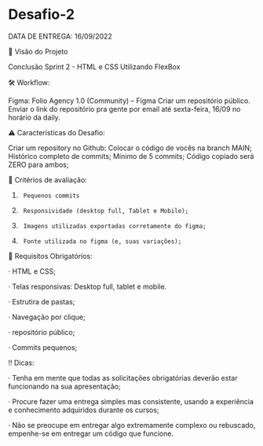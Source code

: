 # Desafio-2

DATA DE ENTREGA: 16/09/2022

🎯 Visão do Projeto

Conclusão Sprint 2 - HTML e CSS
Utilizando FlexBox

🛠 Workflow:   

Figma: Folio Agency 1.0 (Community) – Figma
Criar um repositório público.  
Enviar o link do repositório pra gente por email até sexta-feira, 16/09 no horário da daily.  
 
⚠️ Características do Desafio:  

Criar um repository no Github: 
Colocar o código de vocês na branch MAIN; 
Histórico completo de commits; 
Mínimo de 5 commits; 
Código copiado será ZERO para ambos; 
 

 

👀 Critérios de avaliação:  

1.      Pequenos commits 

2.      Responsividade (desktop full, Tablet e Mobile); 

3.      Imagens utilizadas exportadas corretamente do figma; 

4.      Fonte utilizada no figma (e, suas variações); 

 

🔑 Requisitos Obrigatórios:   

·         HTML e CSS;  

·         Telas responsivas: Desktop full, tablet e mobile.

·         Estrutira de pastas;  

·         Navegação por clique;  

·         repositório público;  

·         Commits pequenos;  

 

‼️ Dicas:   

·         Tenha em mente que todas as solicitações obrigatórias deverão estar funcionando na sua apresentação; 

·         Procure fazer uma entrega simples mas consistente, usando a experiência e conhecimento adquiridos durante os cursos;  

·         Não se preocupe em entregar algo extremamente complexo ou rebuscado, empenhe-se em entregar um código que funcione.  


